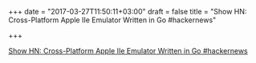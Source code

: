 +++
date = "2017-03-27T11:50:11+03:00"
draft = false
title = "Show HN: Cross-Platform Apple IIe Emulator Written in Go  #hackernews"

+++

<p><a href="https://t.co/LUwTzd7zGN">Show HN: Cross-Platform Apple IIe Emulator Written in Go  #hackernews</a></p>
